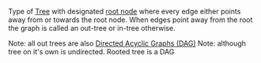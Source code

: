 Type of [Tree](Tree.md) with designated [root node](root%20node) where every edge either points away from or towards the root node. When edges point away from the root the graph is called an out-tree or in-tree otherwise.

Note: all out trees are also [Directed Acyclic Graphs (DAG)](Directed%20Acyclic%20Graphs%20(DAG).md)
Note: although tree on it's own is undirected. Rooted tree is a DAG